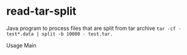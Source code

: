 # read-tar-split

Java program to process files that are split from tar archive
`tar -cf - test*.data | split -b 10000 - test.tar. `

Usage Main <pathToSplitFiles>
